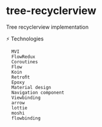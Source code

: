 # tree-recyclerview
Tree recyclerview implementation 

⚡ Technologies

      MVI
      FlowRedux
      Coroutines
      Flow
      Koin
      Retroﬁt
      Epoxy
      Material design
      Navigation component
      Viewbinding
      arrow
      lottie
      moshi
      flowbinding
